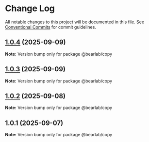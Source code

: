 # Change Log

All notable changes to this project will be documented in this file.
See [Conventional Commits](https://conventionalcommits.org) for commit guidelines.

## [1.0.4](https://github.com/hasanbala/ui-components/compare/@bearlab/copy@1.0.3...@bearlab/copy@1.0.4) (2025-09-09)

**Note:** Version bump only for package @bearlab/copy





## [1.0.3](https://github.com/hasanbala/ui-components/compare/@bearlab/copy@1.0.2...@bearlab/copy@1.0.3) (2025-09-09)

**Note:** Version bump only for package @bearlab/copy





## [1.0.2](https://github.com/hasanbala/ui-components/compare/@bearlab/copy@1.0.1...@bearlab/copy@1.0.2) (2025-09-08)

**Note:** Version bump only for package @bearlab/copy





## 1.0.1 (2025-09-07)

**Note:** Version bump only for package @bearlab/copy

